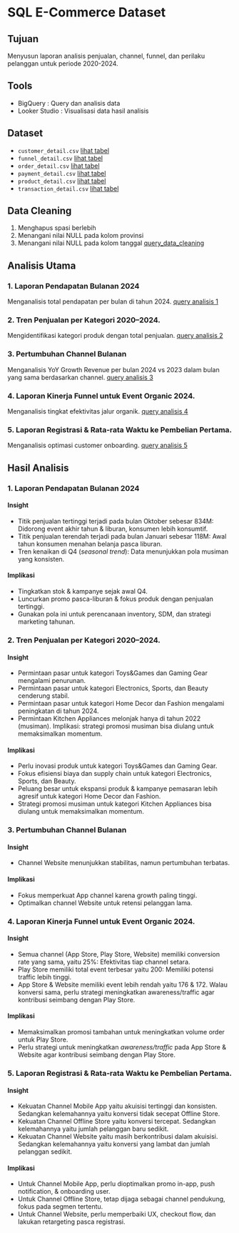 # SQL E-Commerce Dataset

## Tujuan 
Menyusun laporan analisis penjualan, channel, funnel, dan perilaku pelanggan untuk periode 2020-2024.

## Tools 
- BigQuery : Query dan analisis data
- Looker Studio : Visualisasi data hasil analisis

## Dataset
- `customer_detail.csv` [lihat tabel](data/customer_detail.csv)
- `funnel_detail.csv` [lihat tabel](data/funnel_detail.csv)
- `order_detail.csv` [lihat tabel](data/order_detail.csv)
- `payment_detail.csv` [lihat tabel](data/payment_detail.csv)
- `product_detail.csv` [lihat tabel](data/product_detail.csv)
- `transaction_detail.csv` [lihat tabel](data/transaction_detail.csv)

## Data Cleaning
1. Menghapus spasi berlebih
2. Menangani nilai NULL pada kolom provinsi
3. Menangani nilai NULL pada kolom tanggal
   [query_data_cleaning](sql/01_cleaning.sql)

## Analisis Utama
### 1. Laporan Pendapatan Bulanan 2024
Menganalisis total pendapatan per bulan di tahun 2024. [query analisis 1](sql/02_monthly_total_revenue.sql)

### 2. Tren Penjualan per Kategori 2020–2024.
Mengidentifikasi kategori produk dengan total penjualan. [query analisis 2](sql/03_sales_trend_by_category.sql)

### 3. Pertumbuhan Channel Bulanan 
Menganalisis YoY Growth Revenue per bulan 2024 vs 2023 dalam bulan yang sama berdasarkan channel. [query analisis 3](sql/04_monthly_channel_growth.sql)

### 4. Laporan Kinerja Funnel untuk Event Organic 2024.
Menganalisis tingkat efektivitas jalur organik. [query analisis 4](sql/05_effectiveness_of_organic_events.sql)

### 5. Laporan Registrasi & Rata-rata Waktu ke Pembelian Pertama.
Menganalisis optimasi customer onboarding. [query analisis 5](sql/06_customer_onboarding_optimization.sql)

## Hasil Analisis
### 1. Laporan Pendapatan Bulanan 2024
#### Insight 
- Titik penjualan tertinggi terjadi pada bulan Oktober sebesar 834M: Didorong event akhir tahun & liburan, konsumen lebih konsumtif.
- Titik penjualan terendah terjadi pada bulan Januari sebesar 118M: Awal tahun konsumen menahan belanja pasca liburan.
- Tren kenaikan di Q4 (_seasonal trend_): Data menunjukkan pola musiman yang konsisten.
#### Implikasi
- Tingkatkan stok & kampanye sejak awal Q4.
- Luncurkan promo pasca-liburan & fokus produk dengan penjualan tertinggi.
- Gunakan pola ini untuk perencanaan inventory, SDM, dan strategi marketing tahunan.
  
### 2. Tren Penjualan per Kategori 2020–2024.
#### Insight
- Permintaan pasar untuk kategori Toys&Games dan Gaming Gear mengalami penurunan.
- Permintaan pasar untuk kategori Electronics, Sports, dan Beauty cenderung stabil.
- Permintaan pasar untuk kategori Home Decor dan Fashion mengalami peningkatan di tahun 2024.
- Permintaan Kitchen Appliances melonjak hanya di tahun 2022 (musiman). Implikasi: strategi promosi musiman bisa diulang untuk memaksimalkan momentum.
#### Implikasi 
- Perlu inovasi produk untuk kategori Toys&Games dan Gaming Gear.
- Fokus efisiensi biaya dan supply chain untuk kategori Electronics, Sports, dan Beauty.
- Peluang besar untuk ekspansi produk & kampanye pemasaran lebih agresif untuk kategori Home Decor dan Fashion.
- Strategi promosi musiman untuk kategori Kitchen Appliances bisa diulang untuk memaksimalkan momentum.
  
### 3. Pertumbuhan Channel Bulanan 
#### Insight
- Channel Website menunjukkan stabilitas, namun pertumbuhan terbatas.
#### Implikasi
- Fokus memperkuat App channel karena growth paling tinggi.
- Optimalkan channel Website untuk retensi pelanggan lama.
  
### 4. Laporan Kinerja Funnel untuk Event Organic 2024.
#### Insight
- Semua channel (App Store, Play Store, Website) memiliki conversion rate yang sama, yaitu 25%: Efektivitas tiap channel setara.
- Play Store memiliki total event terbesar yaitu 200: Memiliki potensi traffic lebih tinggi. 
- App Store & Website memiliki event lebih rendah yaitu 176 & 172. Walau konversi sama, perlu strategi meningkatkan awareness/traffic agar kontribusi seimbang dengan Play Store.
#### Implikasi
- Memaksimalkan promosi tambahan untuk meningkatkan volume order untuk Play Store.
- Perlu strategi untuk meningkatkan _awareness/traffic_ pada App Store & Website agar kontribusi seimbang dengan Play Store.

### 5. Laporan Registrasi & Rata-rata Waktu ke Pembelian Pertama.
#### Insight
- Kekuatan Channel Mobile App yaitu akuisisi tertinggi dan konsisten. Sedangkan kelemahannya yaitu konversi tidak secepat Offline Store.
- Kekuatan Channel Offline Store yaitu konversi tercepat. Sedangkan kelemahannya yaitu jumlah pelanggan baru sedikit.
- Kekuatan Channel Website yaitu masih berkontribusi dalam akuisisi. Sedangkan kelemahannya yaitu konversi yang lambat dan jumlah pelanggan sedikit.
#### Implikasi
- Untuk Channel Mobile App, perlu dioptimalkan promo in-app, push notification, & onboarding user.
- Untuk Channel Offline Store, tetap dijaga sebagai channel pendukung, fokus pada segmen tertentu.
- Untuk Channel Website, perlu memperbaiki UX, checkout flow, dan lakukan retargeting pasca registrasi.

